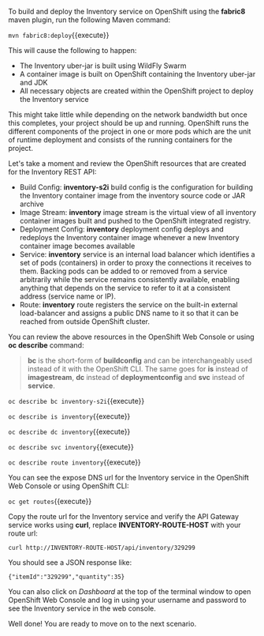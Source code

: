 To build and deploy the Inventory service on OpenShift using the **fabric8** maven plugin, run the following Maven command:

`mvn fabric8:deploy`{{execute}}

This will cause the following to happen:

* The Inventory uber-jar is built using WildFly Swarm
* A container image is built on OpenShift containing the Inventory uber-jar and JDK
* All necessary objects are created within the OpenShift project to deploy the Inventory service

This might take little while depending on the network bandwidth but once this completes, your 
project should be up and running. OpenShift runs the different components of 
the project in one or more pods which are the unit of runtime deployment and consists of the running 
containers for the project. 

Let's take a moment and review the OpenShift resources that are created for the Inventory REST API:

* Build Config: **inventory-s2i** build config is the configuration for building the Inventory 
container image from the inventory source code or JAR archive
* Image Stream: **inventory** image stream is the virtual view of all inventory container 
images built and pushed to the OpenShift integrated registry.
* Deployment Config: **inventory** deployment config deploys and redeploys the Inventory container 
image whenever a new Inventory container image becomes available
* Service: **inventory** service is an internal load balancer which identifies a set of 
pods (containers) in order to proxy the connections it receives to them. Backing pods can be 
added to or removed from a service arbitrarily while the service remains consistently available, 
enabling anything that depends on the service to refer to it at a consistent address (service name 
or IP).
* Route: **inventory** route registers the service on the built-in external load-balancer 
and assigns a public DNS name to it so that it can be reached from outside OpenShift cluster.

You can review the above resources in the OpenShift Web Console or using **oc describe** command:

> **bc** is the short-form of **buildconfig** and can be interchangeably used 
> instead of it with the OpenShift CLI. The same goes for **is** instead 
> of **imagestream**, **dc** instead of **deploymentconfig** and **svc** instead of **service**.


`oc describe bc inventory-s2i`{{execute}}

`oc describe is inventory`{{execute}}

`oc describe dc inventory`{{execute}}

`oc describe svc inventory`{{execute}}

`oc describe route inventory`{{execute}}

You can see the expose DNS url for the Inventory service in the OpenShift Web Console or using 
OpenShift CLI:

`oc get routes`{{execute}}

Copy the route url for the Inventory service and verify the API Gateway service 
works using **curl**, replace **INVENTORY-ROUTE-HOST** with your route url:

`curl http://INVENTORY-ROUTE-HOST/api/inventory/329299`

You should see a JSON response like:

```
{"itemId":"329299","quantity":35}
```

You can also click on *Dashboard* at the top of the terminal window to 
open OpenShift Web Console and log in using your username and password to 
see the Inventory service in the web console.

Well done! You are ready to move on to the next scenario.